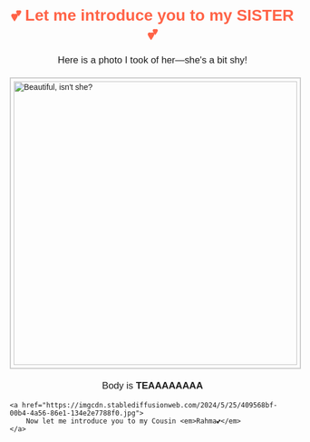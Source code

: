 <!DOCTYPE html>
<html lang="en">
<head>
    <meta charset="UTF-8">
    <meta name="viewport" content="width=device-width, initial-scale=1.0">
    <title>My First Web Page</title>
    <style>
      body {
          font-family: Arial, sans-serif;
          margin: 20px;
      }
      img {
          width: 500px;
          height: auto;
          border: 2px solid #ccc;
          padding: 5px;
          display: block;
          margin: 20px auto;
      }
      h1 {
          text-align: center;
          color: #ff6347;
      }
      p {
          text-align: center;
          font-size: 1.2em;
      }
      a {
          display: block;
          text-align: center;
          margin-top: 30px;
          color: #007bff;
          font-size: 1.3em;
          text-decoration: none;
      }
    </style>
</head>
<body>
    <h1>💕 Let me introduce you to my SISTER 💕</h1>
    <p>Here is a photo I took of her—she's a bit shy!</p>
    <img src="https://www.zbrushcentral.com/uploads/default/original/4X/7/4/4/744229a7a891857d8c3b45d5fdd27317fadad616.jpeg" alt="Beautiful, isn't she?" />
    <p>Body is <strong>TEAAAAAAAA</strong></p>

    <a href="https://imgcdn.stablediffusionweb.com/2024/5/25/409568bf-00b4-4a56-86e1-134e2e7788f0.jpg">
        Now let me introduce you to my Cousin <em>Rahma💕</em>
    </a>
</body>
</html>
